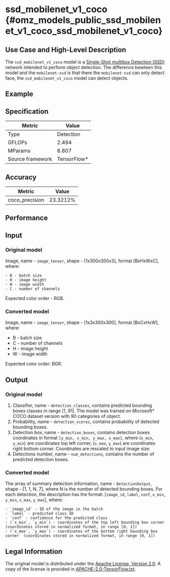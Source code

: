 # ssd_mobilenet_v1_coco {#omz_models_public_ssd_mobilenet_v1_coco_ssd_mobilenet_v1_coco}

## Use Case and High-Level Description

The `ssd_mobilenet_v1_coco` model is a [Single-Shot multibox Detection (SSD)](https://arxiv.org/abs/1801.04381) network intended to perform object detection. The difference bewteen this model and the `mobilenet-ssd` is that there the `mobilenet-ssd` can only detect face, the `ssd_mobilenet_v1_coco` model can detect objects.

## Example

## Specification

| Metric            | Value         |
|-------------------|---------------|
| Type              | Detection     |
| GFLOPs            | 2.494         |
| MParams           | 6.807         |
| Source framework  | TensorFlow\*  |

## Accuracy

| Metric | Value |
| ------ | ----- |
| coco_precision | 23.3212%|

## Performance

## Input

### Original model

Image, name - `image_tensor`, shape - [1x300x300x3], format [BxHxWxC],
   where:

    - B - batch size
    - H - image height
    - W - image width
    - C - number of channels

   Expected color order - RGB.

### Converted model

Image, name - `image_tensor`, shape - [1x3x300x300], format [BxCxHxW],
where:

   - B - batch size
   - C - number of channels
   - H - image height
   - W - image width

Expected color order: BGR.

## Output

### Original model

1. Classifier, name - `detection_classes`, contains predicted bounding boxes classes in range [1, 91]. The model was trained on Microsoft\* COCO dataset version with 90 categories of object.
2. Probability, name - `detection_scores`, contains probability of detected bounding boxes.
3. Detection box, name - `detection_boxes`, contains detection boxes coordinates in format `[y_min, x_min, y_max, x_max]`, where (`x_min`, `y_min`)  are coordinates top left corner, (`x_max`, `y_max`) are coordinates right bottom corner. Coordinates are rescaled to input image size.
4. Detections number, name - `num_detections`, contains the number of predicted detection boxes.

### Converted model

The array of summary detection information, name - `DetectionOutput`, shape - [1, 1, N, 7], where N is the number of detected
bounding boxes. For each detection, the description has the format:
[`image_id`, `label`, `conf`, `x_min`, `y_min`, `x_max`, `y_max`],
    where:

    - `image_id` - ID of the image in the batch
    - `label` - predicted class ID
    - `conf` - confidence for the predicted class
    - (`x_min`, `y_min`) - coordinates of the top left bounding box corner (coordinates stored in normalized format, in range [0, 1])
    - (`x_max`, `y_max`) - coordinates of the bottom right bounding box corner  (coordinates stored in normalized format, in range [0, 1])

## Legal Information

The original model is distributed under the
[Apache License, Version 2.0](https://raw.githubusercontent.com/tensorflow/models/master/LICENSE).
A copy of the license is provided in [APACHE-2.0-TensorFlow.txt](../licenses/APACHE-2.0-TensorFlow.txt).
